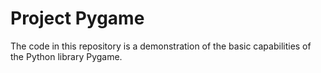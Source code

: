 # Project Pygame

The code in this repository is a demonstration of the basic capabilities of the Python library Pygame. 
